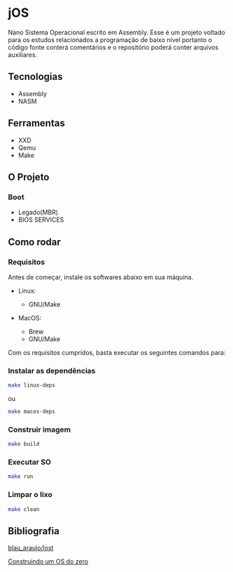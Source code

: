# jOS

Nano Sistema Operacional escrito em Assembly. Esse é um projeto voltado para os estudos relacionados a programação de baixo nível portanto o código fonte conterá comentários e o repositório poderá conter arquivos auxiliares.

## Tecnologias

- Assembly
- NASM

## Ferramentas

- XXD
- Qemu
- Make

## O Projeto

### Boot

- Legado(MBR)
- BIOS SERVICES

## Como rodar

### Requisitos

Antes de começar, instale os softwares abaixo em sua máquina.

- Linux:
  - GNU/Make

- MacOS:
  - Brew
  - GNU/Make

Com os requisitos cumpridos, basta executar os seguintes comandos para:

### Instalar as dependências

```bash
make linux-deps
```

ou

```bash
make macos-deps
```

### Construir imagem

```bash
make build
```

### Executar SO

```bash
make run
```

### Limpar o lixo

```bash
make clean
```

## Bibliografia

[blau_araujo/lost](https://codeberg.org/blau_araujo/lost)

[Construindo um OS do zero](https://youtube.com/playlist?list=PLXoSGejyuQGpIS8dyHzvdB1vs45ZWzOBe&si=6RhjPVCCqJf9ma_3)
